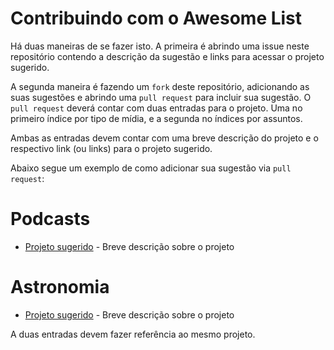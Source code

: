 # Contribuindo com o Awesome List

Há duas maneiras de se fazer isto. A primeira é abrindo uma issue neste repositório contendo a descrição da sugestão e links para acessar o projeto sugerido.

A segunda maneira é fazendo um `fork` deste repositório, adicionando as suas sugestões e abrindo uma `pull request` para incluir sua sugestão. O `pull request` deverá contar com duas entradas para o projeto. Uma no primeiro índice por tipo de mídia, e a segunda no índices por assuntos.

Ambas as entradas devem contar com uma breve descrição do projeto e o respectivo link (ou links) para o projeto sugerido.

Abaixo segue um exemplo de como adicionar sua sugestão via `pull request`:

# Podcasts
  * [Projeto sugerido](www.exemplodeentrada.com.br) - Breve descrição sobre o projeto


# Astronomia
  * [Projeto sugerido](www.exemplodeentrada.com.br) - Breve descrição sobre o projeto

A duas entradas devem fazer referência ao mesmo projeto.
